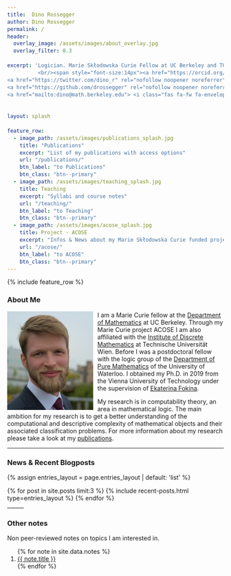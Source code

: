 ```yaml
---
title:  Dino Rossegger 
author: Dino Rossegger
permalink: /
header:
  overlay_image: /assets/images/about_overlay.jpg
  overlay_filter: 0.3 
      
excerpt: 'Logician. Marie Skłodowska Curie Fellow at UC Berkeley and TU Wien
          <br/><span style="font-size:14px"><a href="https://orcid.org/0000-0003-3494-9049" rel="nofollow noopener noreferrer"><i class="fab fa-fw fa-orcid" aria-hidden="true"></i><span class="label">ORCID</span></a>
<a href="https://twitter.com/dino_r" rel="nofollow noopener noreferrer"><i class="fab fa-fw fa-twitter-square" aria-hidden="true"></i><span class="label">Twitter</span></a>
<a href="https://github.com/drossegger" rel="nofollow noopener noreferrer"><i class="fab fa-fw fa-github" aria-hidden="true"></i><span class="label">GitHub</span></a>
<a href="mailto:dino@math.berkeley.edu"> <i class="fas fa-fw fa-envelope-square" aria-hidden="true"></i><span class="label">Email</span></a></span>' 


layout: splash

feature_row:
  - image_path: /assets/images/publications_splash.jpg
    title: "Publications"
    excerpt: "List of my publications with access options"
    url: "/publications/"
    btn_label: "to Publications"
    btn_class: "btn--primary"
  - image_path: /assets/images/teaching_splash.jpg
    title: Teaching
    excerpt: "Syllabi and course notes"
    url: "/teaching/"
    btn_label: "to Teaching"
    btn_class: "btn--primary"
  - image_path: /assets/images/acose_splash.jpg
    title: Project - ACOSE 
    excerpt: "Infos & News about my Marie Skłodowska Curie funded project ACOSE"
    url: "/acose/"
    btn_label: "to ACOSE"
    btn_class: "btn--primary"
---
```

<!--{% include feature_row id='intro' type='center' %}-->
{% include feature_row %}

<!-- {% include feature_row id='about-me' type='left' %}-->
### About Me

<img src='/assets/images/dino2.jpg' style="float:left; margin-right:10px; width:200px"/>I am a Marie Curie fellow at the [Department of Mathematics](https://math.berkeley.edu/) at UC Berkeley. Through my Marie Curie project ACOSE I am also affiliated with the [Institute of Discrete Mathematics](https://dmg.tuwien.ac.at) at Technische Universität Wien. Before I was a postdoctoral fellow with the logic group of the [Department of Pure Mathematics](https://uwaterloo.ca/pure-mathematics/) of the University of Waterloo. I obtained my Ph.D. in 2019 from the Vienna University of Technology under the supervision of [Ekaterina Fokina](https://www.dmg.tuwien.ac.at/fokina/).

My research is in computability theory, an area in mathematical logic. The main ambition for my research is to get a better understanding of the computational and descriptive complexity of mathematical objects and their associated classification problems. For more information about my research please take a look at my [publications](/publications/).

<!--- <br/><span style="font-size:14px"><a href="https://orcid.org/0000-0003-3494-9049" rel="nofollow noopener noreferrer"><i class="fab fa-fw fa-orcid" aria-hidden="true"></i><span class="label">ORCID</span></a>
<a href="https://twitter.com/dino_r" rel="nofollow noopener noreferrer"><i class="fab fa-fw fa-twitter-square" aria-hidden="true"></i><span class="label">Twitter</span></a>
<a href="https://github.com/drossegger" rel="nofollow noopener noreferrer"><i class="fab fa-fw fa-github" aria-hidden="true"></i><span class="label">GitHub</span></a>
<a href="mailto:dino@math.berkeley.edu"> <i class="fas fa-fw fa-envelope-square" aria-hidden="true"></i><span class="label">Email</span></a></span> --->

______
### News & Recent Blogposts
{% assign entries_layout = page.entries_layout | default: 'list' %}
<div class="entries-{{ entries_layout }}">
  {% for post in site.posts limit:3 %}
    {% include recent-posts.html type=entries_layout %}
  {% endfor %}
</div>
______

### Other notes
Non peer-reviewed notes on topics I am interested in.

<ol>
{% for note in site.data.notes %}
<li><a href='{{ note.file }}'>{{ note.title }}</a></li>
{% endfor %}
</ol>


